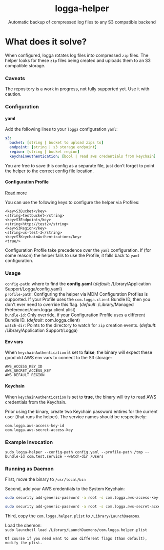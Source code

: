 <h1 align="center">logga-helper</h1>
<p align="center">
    Automatic backup of compressed log files to any S3 compatible backend
</p>

# What does it solve?
When configured, logga rotates log files into compressed `zip` files.
The helper looks for these `zip` files being created and uploads them to an S3 compatible storage.

### Caveats

The repository is a work in progress, not fully supported yet. Use it with caution.

### Configuration

#### yaml
Add the following lines to your `logga` configuration `yaml`:
```yaml
s3:
  bucket: [string | bucket to upload zips to]
  endpoint: [string | s3 storage endpoint]
  region: [string | bucket region]
  keychainAuthentication: [bool | read aws credentials from keychain]
```
You are free to save this config as a separate file, just don't forget to point the helper to the correct config file location.

#### Configuration Profile
[Read more](https://docs.getlogga.com/usage/configuration#configuration-with-custom-mdm-configuration-profile)

You can use the following keys to configure the helper via Profiles:
```plist
<key>S3Bucket</key>
<string>testbucket</string>
<key>S3Endpoint</key>
<string>http://test2</string>
<key>S3Region</key>
<string>us-test-3</string>
<key>S3KeychainAuthentication</key>
<true/>
```

Configuration Profile take precedence over the `yaml` configuration. If (for some reason) the helper fails to use the Profile, it falls back to `yaml` configuration.

### Usage

`config-path`: where to find the **config.yaml** (*default*: /Library/Application Support/Logga/config.yaml)  
`profile-path`: Configuring the helper via MDM Configuration Profiles is supported. If your Profile uses the `com.logga.client` Bundle ID, then you don't ever need to override this flag. (*default*: /Library/Managed Preferences/com.logga.client.plist)  
`bundle-id`: Only override, if your Configuration Profile uses a different Bundle ID. (*default*: com.logga.client)  
`watch-dir`: Points to the directory to watch for `zip` creation events. (*default*: /Library/Application Support/Logga)

#### Env vars
When `keychainAuthentication` is set to **false**, the binary will expect these good old AWS env vars to connect to the S3 storage:

`AWS_ACCESS_KEY_ID`  
`AWS_SECRET_ACCESS_KEY`  
`AWS_DEFAULT_REGION`

#### Keychain
When `keychainAuthentication` is set to **true**, the binary will try to read AWS credentials from the Keychain.

Prior using the binary, create two Keychain password entires for the current user (that runs the helper). The service names should be respectively:
```
com.logga.aws-access-key-id
com.logga.aws-secret-access-key
```

### Example Invocation

`sudo logga-helper --config-path config.yaml --profile-path /tmp --bundle-id com.test.service --watch-dir /Users`

### Running as Daemon

First, move the binary to `/usr/local/bin`

Second, add your AWS credentials to the System Keychain:
```bash
sudo security add-generic-password -a root -s com.logga.aws-access-key-id -w $AWS_ACCESS_KEY_ID -T /usr/local/bin/logga-helper /Library/Keychains/System.keychain

sudo security add-generic-password -a root -s com.logga.aws-secret-access-key -w $AWS_SECRET_ACCESS_KEY -T /usr/local/bin/logga-helper /Library/Keychains/System.keychain
```

Third, copy the `com.logga.helper.plist` to `/Library/LaunchDaemons`.

Load the daemon:  
`sudo launchctl load /Library/LaunchDaemons/com.logga.helper.plist`

```
Of course if you need want to use different flags (than default), modify the plist. 
```